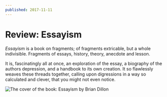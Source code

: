 ```yaml
---
published: 2017-11-11
---
```


# Review: Essayism

_Essayism_ is a book on fragments; of fragments extricable, but a whole
indivisible. Fragments of essays, history, theory, anecdote and lesson.

It is, fascinatingly all at once, an exploration of the essay, a biography of
the authors depression, and a handbook to its own creation. It so flawlessly
weaves these threads together, calling upon digressions in a way so calculated
and clever, that you might not even notice.

![The cover of the book: Essayism by Brian Dillon](/img/review-essayism.jpeg)

